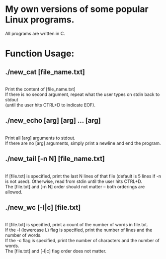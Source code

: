 # My own versions of some popular Linux programs. 
All programs are written in C.

<h1>Function Usage:</h1>

<h2>./new_cat [file_name.txt]</h2> <br/>
Print the content of [file_name.txt] <br/>
If there is no second argument, repeat what the user types on stdin back to stdout <br/>
(until the user hits CTRL+D to indicate EOF). <br/>

<h2>./new_echo [arg] [arg] ... [arg]</h2> <br/>
Print all [arg] arguments to stdout. <br/>
If there are no [arg] arguments, simply print a newline and end the program. <br/>

<h2>./new_tail [-n N] [file_name.txt]</h2> <br/>
If [file.txt] is specified, print the last N lines of that file (default is 5 lines if -n is not used). 
Otherwise, read from stdin until the user hits CTRL+D. <br/>
The [file.txt] and [-n N] order should not matter – both orderings are allowed. <br/>

<h2>./new_wc [-l|c] [file.txt]</h2> <br/>
If [file.txt] is specified, print a count of the number of words in file.txt. <br/>
If the -l (lowercase L) flag is specified, print the number of lines and the number of words. <br/>
If the -c flag is specified, print the number of characters and the number of words. <br/>
The [file.txt] and [-l|c] flag order does not matter. <br/>
